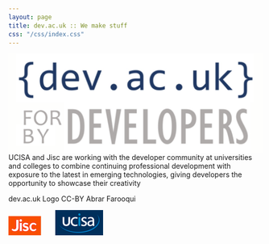 ```yaml
---
layout: page
title: dev.ac.uk :: We make stuff
css: "/css/index.css"
---
```

<img align="left" id="header-big-imgs" src="/images/devacuk_logo.png" alt="dev.ac.uk | We make stuff">

UCISA and Jisc are working with the developer community at universities and colleges to combine continuing professional development with exposure to the latest in emerging technologies, giving developers the opportunity to showcase their creativity

dev.ac.uk Logo CC-BY Abrar Farooqui

![Jisc](/images/jisc-logo-small.png) &nbsp;&nbsp;&nbsp;&nbsp;&nbsp; ![UCISA](/images/ucisa-logo-small.png) 

